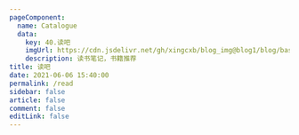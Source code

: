 ```yaml
---
pageComponent:
  name: Catalogue
  data:
    key: 40.读吧
    imgUrl: https://cdn.jsdelivr.net/gh/xingcxb/blog_img@blog1/blog/basic/read.png
    description: 读书笔记，书籍推荐
title: 读吧
date: 2021-06-06 15:40:00
permalink: /read
sidebar: false
article: false
comment: false
editLink: false
---
```

